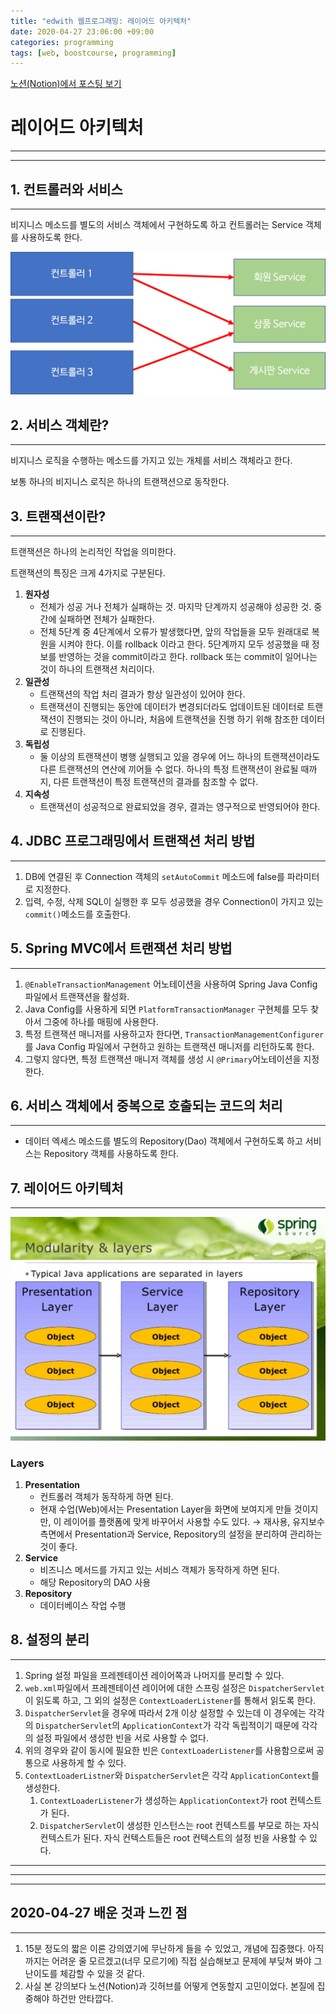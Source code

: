 ```yaml
---
title: "edwith 웹프로그래밍: 레이어드 아키텍처"
date: 2020-04-27 23:06:00 +09:00
categories: programming
tags: [web, boostcourse, programming]
---
```


[노션(Notion)에서 포스팅 보기](https://www.notion.so/2020-04-27-layered-architecture-568d4fc31fb24d2f94bcac6dbe634d67)

# 레이어드 아키텍처

---

---

## 1. 컨트롤러와 서비스

---

비지니스 메소드를 별도의 서비스 객체에서 구현하도록 하고 컨트롤러는 Service 객체를 사용하도록 한다.

![1](https://github.com/sounmind/sounmind.github.io/blob/master/_posts/img/2020-04-27-1.png)

## 2. 서비스 객체란?

---

비지니스 로직을 수행하는 메소드를 가지고 있는 개체를 서비스 객체라고 한다.

보통 하나의 비지니스 로직은 하나의 트랜잭션으로 동작한다.

## 3. 트랜잭션이란?

---

트랜잭션은 하나의 논리적인 작업을 의미한다.

트랜잭션의 특징은 크게 4가지로 구분된다.

1. **원자성**
    - 전체가 성공 거나 전체가 실패하는 것. 마지막 단계까지 성공해야 성공한 것. 중간에 실패하면 전체가 실패한다.
    - 전체 5단계 중 4단계에서 오류가 발생했다면, 앞의 작업들을 모두 원래대로 복원을 시켜야 한다. 이를 rollback 이라고 한다. 5단계까지 모두 성공했을 때 정보를 반영하는 것을 commit이라고 한다. rollback 또는 commit이 일어나는 것이 하나의 트랜잭션 처리이다.
2. **일관성**
    - 트랜잭션의 작업 처리 결과가 항상 일관성이 있어야 한다.
    - 트랜잭션이 진행되는 동안에 데이터가 변경되더라도 업데이트된 데이터로 트랜잭션이 진행되는 것이 아니라, 처음에 트랜잭션을 진행 하기 위해 참조한 데이터로 진행된다.
3. **독립성**
    - 둘 이상의 트랜잭션이 병행 실행되고 있을 경우에 어느 하나의 트랜잭션이라도 다른 트랜잭션의 연산에 끼어들 수 없다. 하나의 특정 트랜잭션이 완료될 때까지, 다른 트랜잭션이 특정 트랜잭션의 결과를 참조할 수 없다.
4. **지속성**
    - 트랜잭션이 성공적으로 완료되었을 경우, 결과는 영구적으로 반영되어야 한다.

## 4. JDBC 프로그래밍에서 트랜잭션 처리 방법

---

1. DB에 연결된 후 Connection 객체의 `setAutoCommit` 메소드에 false를 파라미터로 지정한다.
2. 입력, 수정, 삭제 SQL이 실행한 후 모두 성공했을 경우 Connection이 가지고 있는 `commit()`메소드를 호출한다.

## 5. Spring MVC에서 트랜잭션 처리 방법

---

1. `@EnableTransactionManagement`  어노테이션을 사용하여 Spring Java Config 파일에서 트랜잭션을 활성화.
2. Java Config를 사용하게 되면 `PlatformTransactionManager` 구현체를 모두 찾아서 그중에 하나를 매핑에 사용한다.
3. 특정 트랜잭션 매니저를 사용하고자 한다면, `TransactionManagementConfigurer` 를 Java Config 파일에서 구현하고 원하는 트랜잭션 매니저를 리턴하도록 한다.
4. 그렇지 않다면, 특정 트랜잭션 매니저 객체를 생성 시 `@Primary`어노테이션을 지정한다.

## 6. 서비스 객체에서 중복으로 호출되는 코드의 처리

---

- 데이터 엑세스 메소드를 별도의 Repository(Dao) 객체에서 구현하도록 하고 서비스는 Repository 객체를 사용하도록 한다.

## 7. 레이어드 아키텍처

---

![2](https://github.com/sounmind/sounmind.github.io/blob/master/_posts/img/2020-04-27-2.png)

### Layers

1. **Presentation**
    - 컨트롤러 객체가 동작하게 하면 된다.
    - 현재 수업(Web)에서는 Presentation Layer을 화면에 보여지게 만들 것이지만, 이 레이어를 플랫폼에 맞게 바꾸어서 사용할 수도 있다. → 재사용, 유지보수 측면에서 Presentation과 Service, Repository의 설정을 분리하여 관리하는 것이 좋다.
2. **Service**
    - 비즈니스 메서드를 가지고 있는 서비스 객체가 동작하게 하면 된다.
    - 해당 Repository의 DAO 사용
3. **Repository**
    - 데이터베이스 작업 수행

## 8. 설정의 분리

---

1. Spring 설정 파일을 프레젠테이션 레이어쪽과 나머지를 분리할 수 있다.
2. `web.xml`파일에서 프레젠테이션 레이어에 대한 스프링 설정은 `DispatcherServlet`이 읽도록 하고, 그 외의 설정은 `ContextLoaderListener`를 통해서 읽도록 한다.
3. `DispatcherServlet`을 경우에 따라서 2개 이상 설정할 수 있는데 이 경우에는 각각의 `DispatcherServlet`의 `ApplicationContext`가 각각 독립적이기 때문에 각각의 설정 파일에서 생성한 빈을 서로 사용할 수 없다.
4. 위의 경우와 같이 동시에 필요한 빈은 `ContextLoaderListener`를 사용함으로써 공통으로 사용하게 할 수 있다.
5. `ContextLoaderListner`와 `DispatcherServlet`은 각각 `ApplicationContext`를 생성한다.
    1. `ContextLoaderListener`가 생성하는 `ApplicationContext`가 root 컨텍스트가 된다.
    2. `DispatcherServlet`이 생성한 인스턴스는 root 컨텍스트를 부모로 하는 자식 컨텍스트가 된다. 자식 컨텍스트들은 root 컨텍스트의 설정 빈을 사용할 수 있다.

---

---

---

## 2020-04-27 배운 것과 느낀 점

---

1. 15분 정도의 짧은 이론 강의였기에 무난하게 들을 수 있었고, 개념에 집중했다. 아직까지는 어려운 줄 모르겠고(너무 모르기에) 직접 실습해보고 문제에 부딪쳐 봐야 그 난이도를 체감할 수 있을 것 같다.
2. 사실 본 강의보다 노션(Notion)과 깃허브를 어떻게 연동할지 고민이었다. 본질에 집중해야 하건만 안타깝다.
